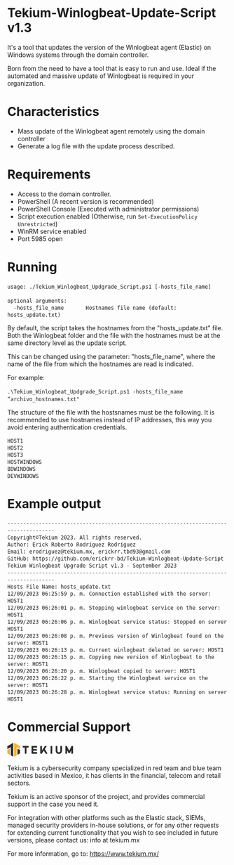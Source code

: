 # Tekium-Winlogbeat-Update-Script v1.3

It's a tool that updates the version of the Winlogbeat agent (Elastic) on Windows systems through the domain controller.

Born from the need to have a tool that is easy to run and use. Ideal if the automated and massive update of Winlogbeat is required in your organization.

# Characteristics
- Mass update of the Winlogbeat agent remotely using the domain controller
- Generate a log file with the update process described.

# Requirements
- Access to the domain controller.
- PowerShell (A recent version is recommended)
- PowerShell Console (Executed with administrator permissions)
- Script execution enabled (Otherwise, run `Set-ExecutionPolicy Unrestricted`)
- WinRM service enabled
- Port 5985 open

# Running

```
usage: ./Tekium_Winlogbeat_Updgrade_Script.ps1 [-hosts_file_name]

optional arguments:
  -hosts_file_name       Hostnames file name (default: hosts_update.txt)
```

By default, the script takes the hostnames from the "hosts_update.txt" file. Both the Winlogbeat folder and the file with the hostnames must be at the same directory level as the update script.

This can be changed using the parameter: "hosts_file_name", where the name of the file from which the hostnames are read is indicated.

For example:

`.\Tekium_Winlogbeat_Updgrade_Script.ps1 -hosts_file_name “archivo_hostnames.txt"`

The structure of the file with the hostsnames must be the following. It is recommended to use hostnames instead of IP addresses, this way you avoid entering authentication credentials.

```
HOST1
HOST2
HOST3
HOSTWINDOWS
BDWINDOWS
DEVWINDOWS
```

# Example output

```
-------------------------------------------------------------------------------------
Copyright©Tekium 2023. All rights reserved.
Author: Erick Roberto Rodríguez Rodríguez
Email: erodriguez@tekium.mx, erickrr.tbd93@gmail.com
GitHub: https://github.com/erickrr-bd/Tekium-Winlogbeat-Update-Script
Tekium Winlogbeat Upgrade Script v1.3 - September 2023
-------------------------------------------------------------------------------------
Hosts File Name: hosts_update.txt
12/09/2023 06:25:59 p. m. Connection established with the server: HOST1
12/09/2023 06:26:01 p. m. Stopping winlogbeat service on the server: HOST1
12/09/2023 06:26:06 p. m. Winlogbeat service status: Stopped on server HOST1
12/09/2023 06:26:08 p. m. Previous version of Winlogbeat found on the server: HOST1
12/09/2023 06:26:13 p. m. Current winlogbeat deleted on server: HOST1
12/09/2023 06:26:15 p. m. Copying new version of Winlogbeat to the server: HOST1
12/09/2023 06:26:20 p. m. Winlogbeat copied to server: HOST1
12/09/2023 06:26:22 p. m. Starting the Winlogbeat service on the server: HOST1
12/09/2023 06:26:28 p. m. Winlogbeat service status: Running on server HOST1
```

# Commercial Support
![Tekium](https://github.com/unmanarc/uAuditAnalyzer2/blob/master/art/tekium_slogo.jpeg)

Tekium is a cybersecurity company specialized in red team and blue team activities based in Mexico, it has clients in the financial, telecom and retail sectors.

Tekium is an active sponsor of the project, and provides commercial support in the case you need it.

For integration with other platforms such as the Elastic stack, SIEMs, managed security providers in-house solutions, or for any other requests for extending current functionality that you wish to see included in future versions, please contact us: info at tekium.mx

For more information, go to: https://www.tekium.mx/
